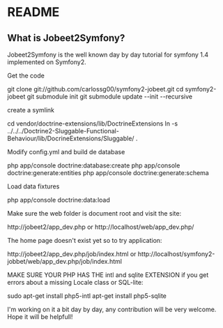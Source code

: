 README
======

What is Jobeet2Symfony?
-----------------------

Jobeet2Symfony is the well known day by day tutorial for symfony 1.4 implemented on Symfony2.



Get the code

git clone git://github.com/carlossg00/symfony2-jobeet.git
cd symfony2-jobeet
git submodule init
git submodule update --init --recursive

create a symlink

cd vendor/doctrine-extensions/lib/DoctrineExtensions
ln -s ../../../Doctrine2-Sluggable-Functional-Behaviour/lib/DocrineExtensions/Sluggable/ .

Modify config.yml and build de database

php app/console doctrine:database:create
php app/console doctrine:generate:entities
php app/console doctrine:generate:schema

Load data fixtures

php app/console doctrine:data:load


Make sure the web folder is document root and visit the site:

http://jobeet2/app_dev.php
	or
http://localhost/web/app_dev.php/

The home page doesn't exist yet so to try application:

http://jobeet2/app_dev.php/job/index.html
        or
http://localhost/symfony2-jobbet/web/app_dev.php/job/index.html


MAKE SURE YOUR PHP HAS THE intl and sqlite EXTENSION if you get errors
about a missing Locale class or SQL-lite:

sudo apt-get install php5-intl
apt-get install php5-sqlite



I'm working on it a bit day by day, any contribution will be very welcome.
Hope it will be helpfull!